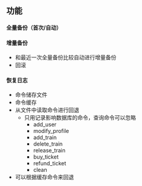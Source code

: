 ## 功能

#### 全量备份（首次/自动）

#### 增量备份

* 和最近一次全量备份比较自动进行增量备份
* 回滚

#### 恢复日志

* 命令储存文件
* 命令缓存
* 从文件中读取命令进行回退
  * 只用记录影响数据库的命令，查询命令可以忽略
    * add_user
    * modify_profile
    * add_train
    * delete_train
    * release_train
    * buy_ticket
    * refund_ticket
    * clean
* 可以根据缓存命令来回退